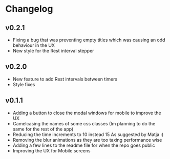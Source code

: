 # Changelog

## v0.2.1

- Fixing a bug that was preventing empty titles which was causing an odd behaviour in the UX
- New style for the Rest interval stepper

## v0.2.0

- New feature to add Rest intervals between timers
- Style fixes

## v0.1.1

- Adding a button to close the modal windows for mobile to improve the UX
- Camelcasing the names of some css classes (Im planning to do the same for the rest of the app)
- Reducing the time increments to 10 instead 15 As suggested by Matja :)
- Removing the blur animations as they are too taxing performance wise
- Adding a few lines to the readme file for when the repo goes public
- Improving the UX for Mobile screens
